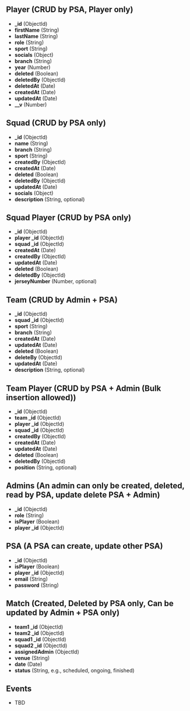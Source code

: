 ## Player (CRUD by PSA, Player only)

- **_id** (ObjectId)
- **firstName** (String)
- **lastName** (String)
- **role** (String)
- **sport** (String)
- **socials** (Object)
- **branch** (String)
- **year** (Number)
- **deleted** (Boolean)
- **deletedBy** (ObjectId)
- **deletedAt** (Date)
- **createdAt** (Date)
- **updatedAt** (Date)
- **__v** (Number)

## Squad (CRUD by PSA only)

- **_id** (ObjectId)
- **name** (String)
- **branch** (String)
- **sport** (String)
- **createdBy** (ObjectId)
- **createdAt** (Date)
- **deleted** (Boolean)
- **deletedBy** (ObjectId)
- **updatedAt** (Date)
- **socials** (Object)
- **description** (String, optional)

## Squad Player (CRUD by PSA only)

- **_id** (ObjectId)
- **player _id** (ObjectId)
- **squad _id** (ObjectId)
- **createdAt** (Date)
- **createdBy** (ObjectId)
- **updatedAt** (Date)
- **deleted** (Boolean)
- **deletedBy** (ObjectId)
- **jerseyNumber** (Number, optional)

## Team (CRUD by Admin + PSA)

- **_id** (ObjectId)
- **squad _id** (ObjectId)
- **sport** (String)
- **branch** (String)
- **createdAt** (Date)
- **updatedAt** (Date)
- **deleted** (Boolean)
- **deleteBy** (ObjectId)
- **updatedAt** (Date)
- **description** (String, optional)

## Team Player (CRUD by PSA + Admin (Bulk insertion allowed))

- **_id** (ObjectId)
- **team _id** (ObjectId)
- **player _id** (ObjectId)
- **squad _id** (ObjectId)
- **createdBy** (ObjectId)
- **createdAt** (Date)
- **updatedAt** (Date)
- **deleted** (Boolean)
- **deletedBy** (ObjectId)
- **position** (String, optional)

## Admins (An admin can only be created, deleted, read by PSA, update delete PSA + Admin)

- **_id** (ObjectId)
- **role** (String)
- **isPlayer** (Boolean)
- **player _id** (ObjectId)

## PSA (A PSA can create, update other PSA)

- **_id** (ObjectId)
- **isPlayer** (Boolean)
- **player _id** (ObjectId)
- **email** (String)
- **password** (String)

## Match (Created, Deleted by PSA only, Can be updated by Admin + PSA only)

- **team1 _id** (ObjectId)
- **team2 _id** (ObjectId)
- **squad1 _id** (ObjectId)
- **squad2 _id** (ObjectId)
- **assignedAdmin** (ObjectId)
- **venue** (String)
- **date** (Date)
- **status** (String, e.g., scheduled, ongoing, finished)

## Events
- TBD